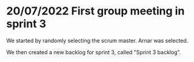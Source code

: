 # 20/07/2022 First group meeting in sprint 3

We started by randomly selecting the scrum master. Arnar was selected.

We then created a new backlog for sprint 3, called "Sprint 3 backlog".

